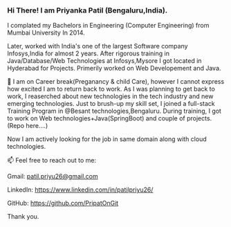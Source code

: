 ### Hi There! I am Priyanka Patil (Bengaluru,India). 
I complated my Bachelors in Engineering (Computer Engineering) from Mumbai University In 2014.

Later, worked with India's one of the largest Software company Infosys,India for almost 2 years. After rigorous training in Java/Database/Web Technologies at Infosys,Mysore I got located in Hyderabad for Projects.
Primerily worked on Web Developement and Java.

🌱 I am on Career break(Preganancy & child Care), however I cannot express how excited I am to return back to work.
As I was planning to get back to work, I reaserched about new technologies in the tech industry and new emerging technologies.
Just to brush-up my skill set, I joined a full-stack Training Program in @Besant technologies,Bengaluru. During training, I got to work on Web technologies+Java(SpringBoot) and couple of projects.(Repo here....)

Now I am actively looking for the job in same domain along with cloud technologies.

📫 Feel free to reach out to me:

Gmail:    patil.priyu26@gmail.com

LinkedIn: https://www.linkedin.com/in/patilpriyu26/

GitHub:   https://github.com/PripatOnGit


Thank you.

